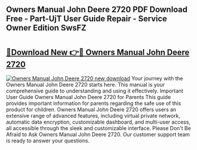 ## Owners Manual John Deere 2720 PDF Download Free - Part-UjT User Guide Repair - Service Owner Edition SwsFZ

# <h2><a href="http://bc61689.oget.top/?id=Owners+Manual+John+Deere+2720">🔗Download New 👉🔴 Owners Manual John Deere 2720</a></h2>

[![Owners Manual John Deere 2720 new download](https://i.imgur.com/5g1atiW.png)](http://bc61689.oget.top/?id=Owners+Manual+John+Deere+2720)
Your journey with the Owners Manual John Deere 2720 starts here. This manual is your comprehensive guide to understanding and using it effectively. Important User Guide Owners Manual John Deere 2720 for Parents This guide provides important information for parents regarding the safe use of this product for children. Owners Manual John Deere 2720 offers users an extensive range of advanced features, including virtual private network, automatic data encryption, customizable dashboard, and multi-user access, all accessible through the sleek and customizable interface. Please Don't Be Afraid to Ask Owners Manual John Deere 2720. Our customer support team is ready to answer your questions.
